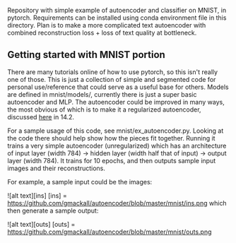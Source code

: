 Repository with simple example of autoencoder and classifier on MNIST, in pytorch.
Requirements can be installed using conda environment file in this directory.
Plan is to make a more complicated text autoencoder with combined reconstruction loss + loss of text quality at bottleneck.

## Getting started with MNIST portion
There are many tutorials online of how to use pytorch, so this isn't really one of those. This is just a collection of simple and segmented code for personal use/reference that could serve as a useful base for others. Models are defined in mnist/models/, currently there is just a super basic autoencoder and MLP. The autoencoder could be improved in many ways, the most obvious of which is to make it a regularized autoencoder, discussed [here](https://www.deeplearningbook.org/contents/autoencoders.html) in 14.2.

For a sample usage of this code, see mnist/ex_autoencoder.py. Looking at the code there should help show how the pieces fit together. Running it trains a very simple autoencoder (unregularized) which has an architecture of input layer (width 784) -> hidden layer (width half that of input) -> output layer (width 784). It trains for 10 epochs, and then outputs sample input images and their reconstructions.

For example, a sample input could be the images:

![alt text][ins]
[ins] = https://github.com/gmackall/autoencoder/blob/master/mnist/ins.png
which then generate a sample output:

![alt text][outs]
[outs] = https://github.com/gmackall/autoencoder/blob/master/mnist/outs.png